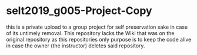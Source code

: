 # selt2019_g005-Project-Copy
this is a private upload to a group project for self preservation sake in case of its untimely removal. This repository lacks the Wiki that was on the original repository as this repositories only purpose is to keep the code alive in case the owner (the instructor) deletes said repository.
